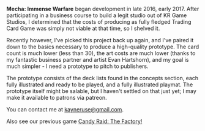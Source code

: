 **Mecha: Immense Warfare** began development in late 2016, early 2017. After participating in a business course to build a legit studio out of KR Game Studios, I determined that the costs of producing as fully fledged Trading Card Game was simply not viable at that time, so I shelved it.

Recently however, I've picked this project back up again, and I've paired it down to the basics necessary to produce a high-quality prototype. The card count is much lower (less than 30), the art costs are much lower (thanks to my fantastic business partner and artist Evan Hartshorn), and my goal is much simpler - I need a prototype to pitch to publishers.

The prototype consists of the deck lists found in the concepts section, each fully illustrated and ready to be played, and a fully illustrated playmat. The prototype itself might be salable, but I haven't settled on that just yet; I may make it available to patrons via patreon.

You can contact me at kayneruse@gmail.com.

Also see our previous game [Candy Raid: The Factory!](https://candyraid.com)
